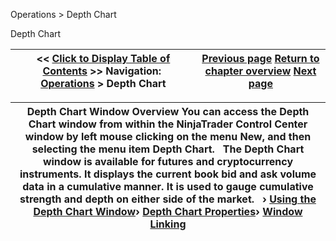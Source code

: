 ﻿


Operations \> Depth Chart






















Depth Chart







| \<\< [Click to Display Table of Contents](depth_chart.md) \>\> **Navigation:**     [Operations](operations.md) \> Depth Chart | [Previous page](working_with_data_grids.md) [Return to chapter overview](operations.md) [Next page](using_the_depth_chart_window.md) |
| --- | --- |













| Depth Chart Window Overview You can access the Depth Chart window from within the NinjaTrader Control Center window by left mouse clicking on the menu New, and then selecting the menu item Depth Chart.   The Depth Chart window is available for futures and cryptocurrency instruments. It displays the current book bid and ask volume data in a cumulative manner. It is used to gauge cumulative strength and depth on either side of the market.   › [Using the Depth Chart Window](using_the_depth_chart_window.md)› [Depth Chart Properties](depth_chart_properties.md)› [Window Linking](window_linking.md) |
| --- |









